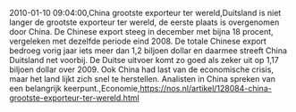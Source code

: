 2010-01-10 09:04:00,China grootste exporteur ter wereld,Duitsland is niet langer de grootste exporteur ter wereld, de eerste plaats is overgenomen door China. De Chinese export steeg in december met bijna 18 procent, vergeleken met dezelfde periode eind 2008. De totale Chinese export bedroeg vorig jaar iets meer dan 1,2 biljoen dollar en daarmee streeft China Duitsland net voorbij. De Duitse uitvoer komt zo goed als zeker uit op 1,17 biljoen dollar over 2009. Ook China had last van de economische crisis, maar het land lijkt zich snel te herstellen. Analisten in China spreken van een belangrijk keerpunt.,Economie,https://nos.nl/artikel/128084-china-grootste-exporteur-ter-wereld.html